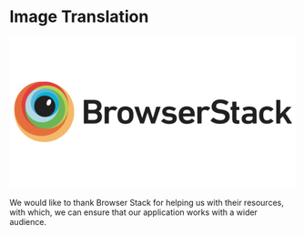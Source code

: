 # Image Translation
[![alt text](browserstack.png)](https://www.browserstack.com)

We would like to thank Browser Stack for helping us with their resources, with which, we can ensure that our application works with a wider audience.
